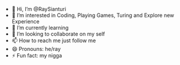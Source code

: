 - 👋 Hi, I’m @RaySianturi
- 👀 I’m interested in Coding, Playing Games, Turing and Explore new Experience
- 🌱 I’m currently learning 
- 💞️ I’m looking to collaborate on my self 
- 📫 How to reach me just follow me
- 😄 Pronouns: he/ray
- ⚡ Fun fact: my nigga

<!---
RaySianturi/RaySianturi is a ✨ special ✨ repository because its `README.md` (this file) appears on your GitHub profile.
You can click the Preview link to take a look at your changes.
--->
